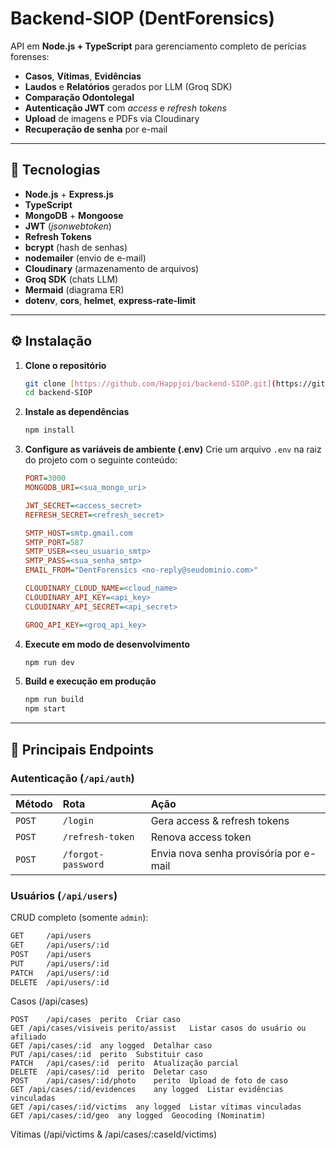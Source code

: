 # Backend-SIOP (DentForensics)

API em **Node.js + TypeScript** para gerenciamento completo de perícias forenses:
- **Casos**, **Vítimas**, **Evidências**
- **Laudos** e **Relatórios** gerados por LLM (Groq SDK)
- **Comparação Odontolegal**
- **Autenticação JWT** com _access_ e _refresh tokens_
- **Upload** de imagens e PDFs via Cloudinary
- **Recuperação de senha** por e-mail

---

## 📌 Tecnologias

- **Node.js** + **Express.js**
- **TypeScript**
- **MongoDB** + **Mongoose**
- **JWT** (_jsonwebtoken_)
- **Refresh Tokens**
- **bcrypt** (hash de senhas)
- **nodemailer** (envio de e-mail)
- **Cloudinary** (armazenamento de arquivos)
- **Groq SDK** (chats LLM)
- **Mermaid** (diagrama ER)
- **dotenv**, **cors**, **helmet**, **express‐rate‐limit**

---

## ⚙️ Instalação

1.  **Clone o repositório**
    ```bash
    git clone [https://github.com/Happjoi/backend-SIOP.git](https://github.com/Happjoi/backend-SIOP.git)
    cd backend-SIOP
    ```

2.  **Instale as dependências**
    ```bash
    npm install
    ```

3.  **Configure as variáveis de ambiente (.env)**
    Crie um arquivo `.env` na raiz do projeto com o seguinte conteúdo:
    ```ini
    PORT=3000
    MONGODB_URI=<sua_mongo_uri>

    JWT_SECRET=<access_secret>
    REFRESH_SECRET=<refresh_secret>

    SMTP_HOST=smtp.gmail.com
    SMTP_PORT=587
    SMTP_USER=<seu_usuario_smtp>
    SMTP_PASS=<sua_senha_smtp>
    EMAIL_FROM="DentForensics <no-reply@seudominio.com>"

    CLOUDINARY_CLOUD_NAME=<cloud_name>
    CLOUDINARY_API_KEY=<api_key>
    CLOUDINARY_API_SECRET=<api_secret>

    GROQ_API_KEY=<groq_api_key>
    ```

4.  **Execute em modo de desenvolvimento**
    ```bash
    npm run dev
    ```

5.  **Build e execução em produção**
    ```bash
    npm run build
    npm start
    ```

---

## 🚩 Principais Endpoints

### Autenticação (`/api/auth`)

| Método | Rota               | Ação                                    |
| :----- | :----------------- | :-------------------------------------- |
| `POST` | `/login`           | Gera access & refresh tokens            |
| `POST` | `/refresh-token`   | Renova access token                     |
| `POST` | `/forgot-password` | Envia nova senha provisória por e-mail  |

### Usuários (`/api/users`)

CRUD completo (somente `admin`):
```bash
GET     /api/users
GET     /api/users/:id
POST    /api/users
PUT     /api/users/:id
PATCH   /api/users/:id
DELETE  /api/users/:id
```
Casos (/api/cases)
```
POST	/api/cases	perito	Criar caso
GET	/api/cases/visiveis	perito/assist	Listar casos do usuário ou afiliado
GET	/api/cases/:id	any logged	Detalhar caso
PUT	/api/cases/:id	perito	Substituir caso
PATCH	/api/cases/:id	perito	Atualização parcial
DELETE	/api/cases/:id	perito	Deletar caso
POST	/api/cases/:id/photo	perito	Upload de foto de caso
GET	/api/cases/:id/evidences	any logged	Listar evidências vinculadas
GET	/api/cases/:id/victims	any logged	Listar vítimas vinculadas
GET	/api/cases/:id/geo	any logged	Geocoding (Nominatim)
```

Vítimas (/api/victims & /api/cases/:caseId/victims)
